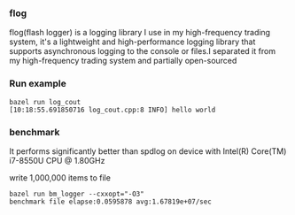 ### flog
flog(flash logger) is a logging library I use in my high-frequency trading system, it's a lightweight and high-performance logging library that supports asynchronous logging to the console or files.I separated it from my high-frequency trading system and partially open-sourced

### Run example
```shell
bazel run log_cout
[10:18:55.691850716 log_cout.cpp:8 INFO] hello world
```

### benchmark
It performs significantly better than spdlog on device with Intel(R) Core(TM) i7-8550U CPU @ 1.80GHz

write 1,000,000 items to file

```shell
bazel run bm_logger --cxxopt="-O3"
benchmark file elapse:0.0595878 avg:1.67819e+07/sec
```